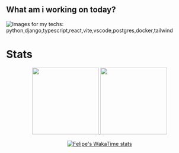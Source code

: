 ## What am i working on today?
<div style="display: flex; align-items:center">
<img src="https://skillicons.dev/icons?i=python,django,typescript,react,vite,vscode,postgres,docker,tailwind" alt="Images for my techs: python,django,typescript,react,vite,vscode,postgres,docker,tailwind" />
</div>



# Stats
<div align="center">
  <a href="https://github.com/fandredev">
  <img height="180em" src="https://github-readme-stats-git-masterrstaa-rickstaa.vercel.app/api?username=fandredev&show_icons=true&theme=dracula&include_all_commits=true&count_private=true"/>
  <img height="180em" src="https://github-readme-stats-git-masterrstaa-rickstaa.vercel.app/api/top-langs/?username=fandredev&layout=compact&langs_count=7&theme=dracula"/>
</div>      

<div align="center">
    
![Felipe's WakaTime stats](https://github-readme-stats.vercel.app/api/wakatime?username=thistate)

</div> 


